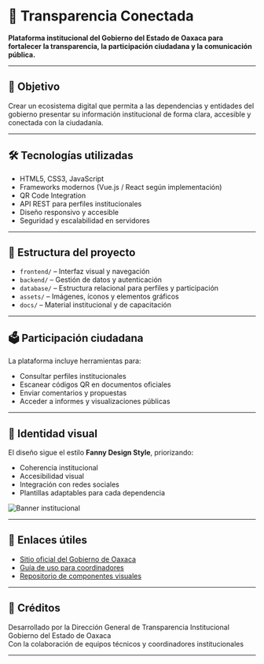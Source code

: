 # 📱 Transparencia Conectada

**Plataforma institucional del Gobierno del Estado de Oaxaca para fortalecer la transparencia, la participación ciudadana y la comunicación pública.**

---

## 📌 Objetivo

Crear un ecosistema digital que permita a las dependencias y entidades del gobierno presentar su información institucional de forma clara, accesible y conectada con la ciudadanía.

---

## 🛠️ Tecnologías utilizadas

- HTML5, CSS3, JavaScript
- Frameworks modernos (Vue.js / React según implementación)
- QR Code Integration
- API REST para perfiles institucionales
- Diseño responsivo y accesible
- Seguridad y escalabilidad en servidores

---

## 🧩 Estructura del proyecto

- `frontend/` – Interfaz visual y navegación
- `backend/` – Gestión de datos y autenticación
- `database/` – Estructura relacional para perfiles y participación
- `assets/` – Imágenes, íconos y elementos gráficos
- `docs/` – Material institucional y de capacitación

---

## 🗳️ Participación ciudadana

La plataforma incluye herramientas para:

- Consultar perfiles institucionales
- Escanear códigos QR en documentos oficiales
- Enviar comentarios y propuestas
- Acceder a informes y visualizaciones públicas

---

## 🎨 Identidad visual

El diseño sigue el estilo **Fanny Design Style**, priorizando:

- Coherencia institucional
- Accesibilidad visual
- Integración con redes sociales
- Plantillas adaptables para cada dependencia

![Banner institucional](banner-transparencia-conectada.png)

---

## 📎 Enlaces útiles

- [Sitio oficial del Gobierno de Oaxaca](https://www.oaxaca.gob.mx)
- [Guía de uso para coordinadores](docs/guia-coordinadores.pdf)
- [Repositorio de componentes visuales](assets/)

---

## 🤝 Créditos

Desarrollado por la Dirección General de Transparencia Institucional  
Gobierno del Estado de Oaxaca  
Con la colaboración de equipos técnicos y coordinadores institucionales

---

